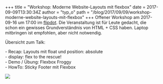 +++
title = "Workshop: Moderne Website-Layouts mit flexbox"
date = 2017-09-09T13:30:34Z
author = "typ_o"
path = "/blog/2017/09/09/workshop-moderne-website-layouts-mit-flexbox"
+++
Offener Workshop am 2017-09-16 um 17:00 im
[flipdot](/kontakt/). Die Veranstaltung ist für
Leute gedacht, die schon ein gewisses Grundverständnis von HTML + CSS
haben. Laptop mitbringen ist empfohlen, aber nicht notwendig.

Übersicht zum Talk:

\- Recap: Layouts mit float und position: absolute  
\- display: flex to the rescue\!  
\- Demo / Übung: Flexbox Froggy  
\- HowTo: Sticky Footer mit Flexbox

![](https://flipdot.org/blog/uploads/boxes2.serendipityThumb.jpg)
